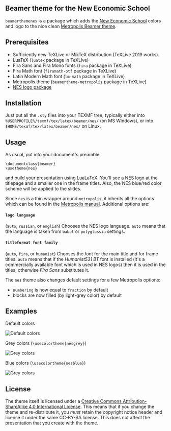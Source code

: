 ## Beamer theme for the New Economic School

`beamerthemenes` is a package which adds the [New Economic School](https://www.nes.ru) colors
and logo to the nice clean [Metropolis Beamer theme](https://github.com/matze/mtheme).

## Prerequisites

* Sufficiently new TeXLive or MikTeX distribution (TeXLive 2019 works).
* LuaTeX (`luatex` package in TeXLive)
* Fira Sans and Fira Mono fonts (`fira` package in TeXLive)
* Fira Math font (`firamath-otf` package in TeXLive)
* Latin Modern Math font (`lm-math` package in TeXLive)
* Metropolis theme (`beamertheme-metropolis` package in TeXLive)
* [NES logo package](https://github.com/sgolovan/neslogo)

## Installation

Just put all the `.sty` files into your TEXMF tree,
typically either into `%USERPROFILE%/texmf/tex/latex/beamer/nes/` (on MS Windows),
or into `$HOME/texmf/tex/latex/beamer/nes/` on Linux.

## Usage

As usual, put into your document's preamble

```
\documentclass{beamer}
\usetheme{nes}
```

and build your presentation using LuaLaTeX. You'll see a NES logo at the
titlepage and a smaller one in the frame titles. Also, the NES blue/red color
scheme will be applied to the slides.

Since `nes` is a thin wrapper around `metropolis`, it inherits all the options
which can be found in the
[Metropolis manual](http://mirrors.ctan.org/macros/latex/contrib/beamer-contrib/themes/metropolis/doc/metropolistheme.pdf).
Additional options are:

#### `logo language`

(`auto`, `russian`, or `english`) Chooses the NES logo language. `auto` means that the language
is taken from `babel` or `polyglossia` settings.

#### `titleformat font family`

(`auto`, `fira`, or `humanist`) Chooses the font for the main title and for frame titles.
`auto` means that if the *Humanist531 BT* font is installed (it's a commercially available
font which is used in NES logos) then it is used in the titles, otherwise *Fira Sans*
substitutes it.

The `nes` theme also changes default settings for a few Metropolis options:

* `numbering` is now equal to `fraction` by default
* blocks are now filled (by light-grey color) by default

## Examples

Default colors

![Default colors](https://raw.githubusercontent.com/sgolovan/beamerthemenes/main/examples/colorwhite.png)

Grey colors (`\usecolortheme{nesgrey}`)

![Grey colors](https://raw.githubusercontent.com/sgolovan/beamerthemenes/main/examples/colorgrey.png)

Blue colors (`\usecolortheme{nesblue}`)

![Grey colors](https://raw.githubusercontent.com/sgolovan/beamerthemenes/main/examples/colorblue.png)

## License

The theme itself is licensed under a [Creative Commons Attribution-ShareAlike
4.0 International License](http://creativecommons.org/licenses/by-sa/4.0/). This
means that if you change the theme and re-distribute it, you *must* retain the
copyright notice header and license it under the same CC-BY-SA license. This
does not affect the presentation that you create with the theme.
